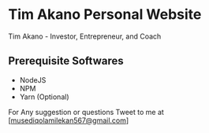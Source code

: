 # Tim Akano Personal Website
Tim Akano - Investor, Entrepreneur, and Coach



## Prerequisite Softwares
- NodeJS
- NPM
- Yarn (Optional)

For Any suggestion or questions Tweet to me at 
[musediqolamilekan567@gmail.com]


